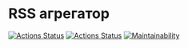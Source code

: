 # RSS агрегатор

[![Actions Status](https://github.com/viktor-dorokhov/frontend-project-11/actions/workflows/code-check.yml/badge.svg)](https://github.com/viktor-dorokhov/frontend-project-11/actions)
[![Actions Status](https://github.com/viktor-dorokhov/frontend-project-11/actions/workflows/hexlet-check.yml/badge.svg)](https://github.com/viktor-dorokhov/frontend-project-11/actions)
[![Maintainability](https://api.codeclimate.com/v1/badges/d2dee2ce319ef6b6c93d/maintainability)](https://codeclimate.com/github/viktor-dorokhov/frontend-project-46/maintainability)